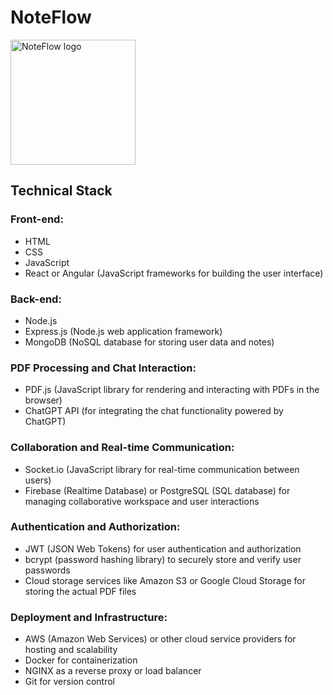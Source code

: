 # NoteFlow 
<img src="https://github.com/efloresz/NoteFlow/assets/110843762/5791db8f-c560-40d9-81b5-be876de2d97b" alt="NoteFlow logo" width="200">


## Technical Stack

### Front-end:
- HTML
- CSS
- JavaScript
- React or Angular (JavaScript frameworks for building the user interface)

### Back-end:
- Node.js
- Express.js (Node.js web application framework)
- MongoDB (NoSQL database for storing user data and notes)

### PDF Processing and Chat Interaction:
- PDF.js (JavaScript library for rendering and interacting with PDFs in the browser)
- ChatGPT API (for integrating the chat functionality powered by ChatGPT)

### Collaboration and Real-time Communication:
- Socket.io (JavaScript library for real-time communication between users)
- Firebase (Realtime Database) or PostgreSQL (SQL database) for managing collaborative workspace and user interactions

### Authentication and Authorization:
- JWT (JSON Web Tokens) for user authentication and authorization
- bcrypt (password hashing library) to securely store and verify user passwords
- Cloud storage services like Amazon S3 or Google Cloud Storage for storing the actual PDF files


### Deployment and Infrastructure:
- AWS (Amazon Web Services) or other cloud service providers for hosting and scalability
- Docker for containerization
- NGINX as a reverse proxy or load balancer
- Git for version control
